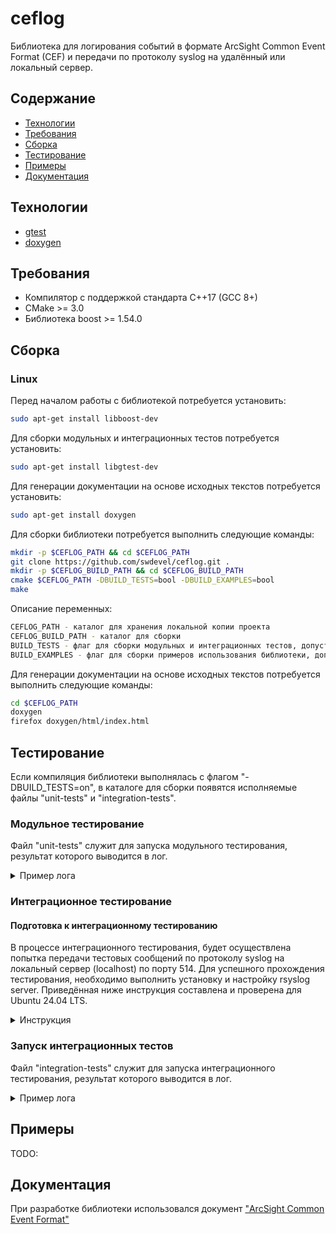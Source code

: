 # ceflog

Библиотека для логирования событий в формате ArcSight Common Event Format (CEF) и передачи по протоколу syslog на удалённый или локальный сервер.

## Содержание
- [Технологии](#Технологии)
- [Требования](#Требования)
- [Сборка](#Сборка)
- [Тестирование](#Тестирование)
- [Примеры](#Примеры)
- [Документация](#Документация)

## Технологии
- [gtest](https://google.github.io/googletest/)
- [doxygen](https://www.doxygen.nl/)

## Требования

- Компилятор с поддержкой стандарта C++17 (GCC 8+)
- CMake >= 3.0
- Библиотека boost >= 1.54.0

## Сборка

### Linux

Перед началом работы с библиотекой потребуется установить:
```bash
sudo apt-get install libboost-dev
```
Для сборки модульных и интеграционных тестов потребуется установить:
```bash
sudo apt-get install libgtest-dev
```
Для генерации документации на основе исходных текстов потребуется установить:
```bash
sudo apt-get install doxygen
```

Для сборки библиотеки потребуется выполнить следующие команды:
```bash
mkdir -p $CEFLOG_PATH && cd $CEFLOG_PATH
git clone https://github.com/swdevel/ceflog.git .
mkdir -p $CEFLOG_BUILD_PATH && cd $CEFLOG_BUILD_PATH
cmake $CEFLOG_PATH -DBUILD_TESTS=bool -DBUILD_EXAMPLES=bool
make
```

Описание переменных:
```bash
CEFLOG_PATH - каталог для хранения локальной копии проекта
CEFLOG_BUILD_PATH - каталог для сборки
BUILD_TESTS - флаг для сборки модульных и интеграционных тестов, допустимые значения: on/off
BUILD_EXAMPLES - флаг для сборки примеров использования библиотеки, допустимые значения: on/off
```

Для генерации документации на основе исходных текстов потребуется выполнить следующие команды:
```bash
cd $CEFLOG_PATH
doxygen
firefox doxygen/html/index.html
```

## Тестирование

Если компиляция библиотеки выполнялась с флагом "-DBUILD_TESTS=on", в каталоге для сборки появятся исполняемые файлы "unit-tests" и "integration-tests".

### Модульное тестирование

Файл "unit-tests" служит для запуска модульного тестирования, результат которого выводится в лог.

<details>
<summary>Пример лога</summary>

```bash
./unit-tests
[==========] Running 14 tests from 3 test suites.
[----------] Global test environment set-up.
[----------] 12 tests from CEFEventTest
[ RUN      ] CEFEventTest.ConstructorTest
[       OK ] CEFEventTest.ConstructorTest (0 ms)
[ RUN      ] CEFEventTest.CopyConstructorTest
[       OK ] CEFEventTest.CopyConstructorTest (0 ms)
...
[----------] Global test environment tear-down
[==========] 14 tests from 3 test suites ran. (1 ms total)
[  PASSED  ] 14 tests.
```

</details>

### Интеграционное тестирование

#### Подготовка к интеграционному тестированию

В процессе интеграционного тестирования, будет осуществлена попытка передачи тестовых сообщений по протоколу syslog на локальный сервер (localhost) по порту 514. Для успешного прохождения тестирования, необходимо выполнить установку и настройку rsyslog server.
Приведённая ниже инструкция составлена и проверена для Ubuntu 24.04 LTS.

<details>
<summary>Инструкция</summary>

#### Шаг 1

Для проверки наличия установленного rsyslog сервиса необходимо выполнить следующую команду:
```bash
apt list -a rsyslog
```
Если rsyslog отсутствует, то его можно установить при помощи следующей команды:
```bash
sudo apt-get install rsyslog -y or sudo apt install rsyslog -y
```
После установки сервиса необходимо настроить его запуск при старте системы и запустить. Для этого необходимо выполнить следующие команды:
```bash
sudo systemctl start rsyslog
sudo systemctl enable rsyslog
```

#### Шаг 2

Далее необходимо сконфигурировать сервис для приёма сообщений по протоколу UDP. Для этого необходимо открыть для редактирования конфигурационный файл сервиса:
```bash
sudo vi /etc/rsyslog.conf
```
В конфигурационном файле необходимо найти следующие строки:
```bash
...
# provides UDP syslog reception
# module(load="imudp")
# input(type="imudp" port="514")

# provides TCP syslog reception
# module(load="imtcp")
# input(type="imtcp" port="514")
...
```
Если они закомментированы, то необходимо удалить символ комментария "#":
```bash
# provides UDP syslog reception
module(load="imudp")
input(type="imudp" port="514")

# provides TCP syslog reception
module(load="imtcp")
input(type="imtcp" port="514")
...
```
Ниже необходимо добавить следующие строки:
```bash
$template RemInputLogs, "/var/log/remotelogs/%FROMHOST-IP%/%PROGRAMNAME%.log"
*.* ?RemInputLogs
```
Пример результата:
```bash
...
# provides UDP syslog reception
module(load="imudp")
input(type="imudp" port="514")

# provides TCP syslog reception
module(load="imtcp")
input(type="imtcp" port="514")

$template RemInputLogs, "/var/log/remotelogs/%FROMHOST-IP%/%PROGRAMNAME%.log"
*.* ?RemInputLogs
...
```
После этого необходимо сохранить изменения и завершить редактирование конфигурационного файла.
Для валидации изменений конфигурационного файла можно использовать команду:
```bash
rsyslogd -f /etc/rsyslog.conf -N1
rsyslogd: version 8.2312.0, config validation run (level 1), master config /etc/rsyslog.conf
rsyslogd: End of config validation run. Bye.
```

#### Шаг 3
Если в тестовом окружении используется firewall, то необходимо настроить доступы для rsyslog. Для это необходимо выполнить следующие команды:
```bash
sudo ufw allow 514/tcp
sudo ufw allow 514/udp
```

#### Шаг 4
Для того чтобы применились изменения конфигурации, необходимо перезапустить сервис rsyslog при помощи команды:
```bash
sudo systemctl restart rsyslog
```
Статус сервиса можно проверить при помощи команды:
```bash
sudo systemctl status rsyslog
```

</details>

### Запуск интеграционных тестов

Файл "integration-tests" служит для запуска интеграционного тестирования, результат которого выводится в лог.

<details>
<summary>Пример лога</summary>

```bash
./integration-tests
[==========] Running 9 tests from 1 test suite.
[----------] Global test environment set-up.
[----------] 9 tests from SyslogAsyncClientTest
[ RUN      ] SyslogAsyncClientTest.ConstructorTest_InvalidParams
[       OK ] SyslogAsyncClientTest.ConstructorTest_InvalidParams (0 ms)
[ RUN      ] SyslogAsyncClientTest.SetMaxTransmittedMessagesPerSecondTest
[       OK ] SyslogAsyncClientTest.SetMaxTransmittedMessagesPerSecondTest (0 ms)
...
[----------] Global test environment tear-down
[==========] 9 tests from 1 test suite ran. (3765 ms total)
[  PASSED  ] 9 tests.
```

</details>

## Примеры

TODO:

## Документация

При разработке библиотеки использовался документ ["ArcSight Common Event Format"](https://www.microfocus.com/documentation/arcsight/arcsight-smartconnectors-8.4/pdfdoc/cef-implementation-standard/cef-implementation-standard.pdf)